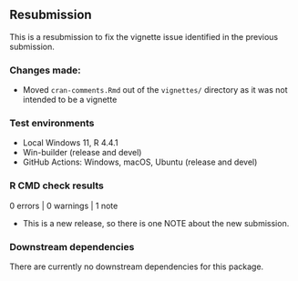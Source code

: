 
## Resubmission

This is a resubmission to fix the vignette issue identified in the previous submission.

### Changes made:
* Moved `cran-comments.Rmd` out of the `vignettes/` directory as it was not intended to be a vignette

### Test environments
* Local Windows 11, R 4.4.1
* Win-builder (release and devel)
* GitHub Actions: Windows, macOS, Ubuntu (release and devel)

### R CMD check results
0 errors | 0 warnings | 1 note

* This is a new release, so there is one NOTE about the new submission.

### Downstream dependencies
There are currently no downstream dependencies for this package.

